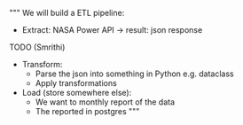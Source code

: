 """
We will build a ETL pipeline:
- Extract: NASA Power API -> result: json response

TODO (Smrithi)
- Transform: 
  - Parse the json into something in Python e.g. dataclass
  - Apply transformations
- Load (store somewhere else): 
  - We want to monthly report of the data 
  - The reported in postgres
"""